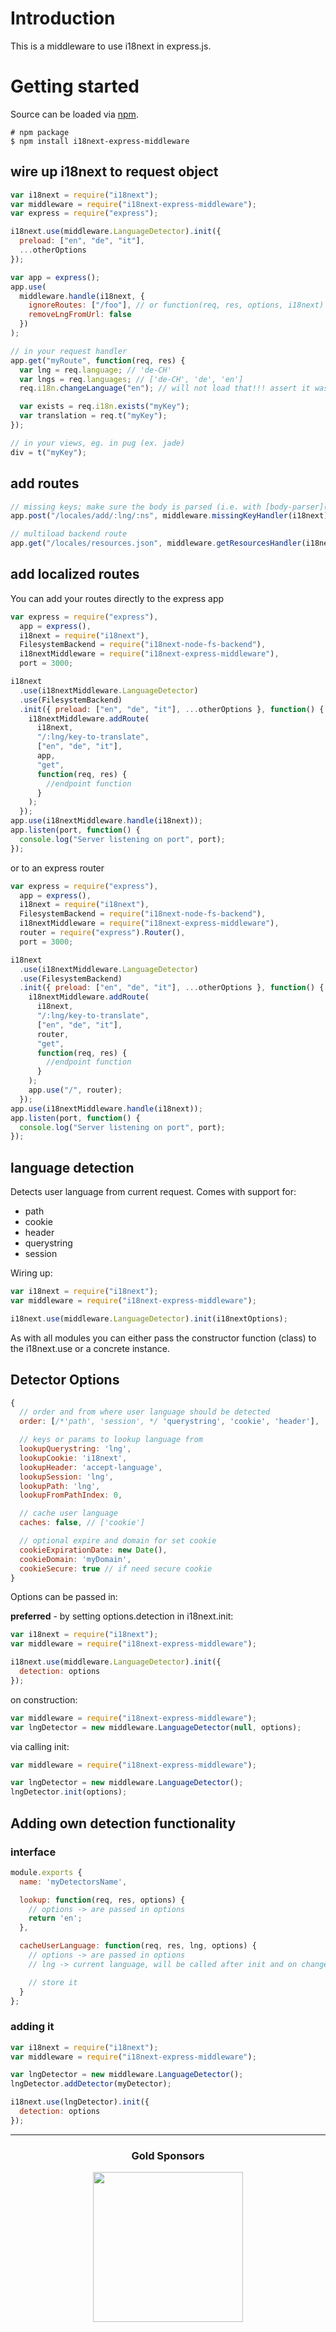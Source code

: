 # Introduction

This is a middleware to use i18next in express.js.

# Getting started

Source can be loaded via [npm](https://www.npmjs.com/package/i18next-express-middleware).

```
# npm package
$ npm install i18next-express-middleware
```

## wire up i18next to request object

```js
var i18next = require("i18next");
var middleware = require("i18next-express-middleware");
var express = require("express");

i18next.use(middleware.LanguageDetector).init({
  preload: ["en", "de", "it"],
  ...otherOptions
});

var app = express();
app.use(
  middleware.handle(i18next, {
    ignoreRoutes: ["/foo"], // or function(req, res, options, i18next) { /* return true to ignore */ }
    removeLngFromUrl: false
  })
);

// in your request handler
app.get("myRoute", function(req, res) {
  var lng = req.language; // 'de-CH'
  var lngs = req.languages; // ['de-CH', 'de', 'en']
  req.i18n.changeLanguage("en"); // will not load that!!! assert it was preloaded

  var exists = req.i18n.exists("myKey");
  var translation = req.t("myKey");
});

// in your views, eg. in pug (ex. jade)
div = t("myKey");
```

## add routes

```js
// missing keys; make sure the body is parsed (i.e. with [body-parser](https://github.com/expressjs/body-parser#bodyparserjsonoptions))
app.post("/locales/add/:lng/:ns", middleware.missingKeyHandler(i18next));

// multiload backend route
app.get("/locales/resources.json", middleware.getResourcesHandler(i18next));
```

## add localized routes

You can add your routes directly to the express app

```js
var express = require("express"),
  app = express(),
  i18next = require("i18next"),
  FilesystemBackend = require("i18next-node-fs-backend"),
  i18nextMiddleware = require("i18next-express-middleware"),
  port = 3000;

i18next
  .use(i18nextMiddleware.LanguageDetector)
  .use(FilesystemBackend)
  .init({ preload: ["en", "de", "it"], ...otherOptions }, function() {
    i18nextMiddleware.addRoute(
      i18next,
      "/:lng/key-to-translate",
      ["en", "de", "it"],
      app,
      "get",
      function(req, res) {
        //endpoint function
      }
    );
  });
app.use(i18nextMiddleware.handle(i18next));
app.listen(port, function() {
  console.log("Server listening on port", port);
});
```

or to an express router

```js
var express = require("express"),
  app = express(),
  i18next = require("i18next"),
  FilesystemBackend = require("i18next-node-fs-backend"),
  i18nextMiddleware = require("i18next-express-middleware"),
  router = require("express").Router(),
  port = 3000;

i18next
  .use(i18nextMiddleware.LanguageDetector)
  .use(FilesystemBackend)
  .init({ preload: ["en", "de", "it"], ...otherOptions }, function() {
    i18nextMiddleware.addRoute(
      i18next,
      "/:lng/key-to-translate",
      ["en", "de", "it"],
      router,
      "get",
      function(req, res) {
        //endpoint function
      }
    );
    app.use("/", router);
  });
app.use(i18nextMiddleware.handle(i18next));
app.listen(port, function() {
  console.log("Server listening on port", port);
});
```

## language detection

Detects user language from current request. Comes with support for:

- path
- cookie
- header
- querystring
- session

Wiring up:

```js
var i18next = require("i18next");
var middleware = require("i18next-express-middleware");

i18next.use(middleware.LanguageDetector).init(i18nextOptions);
```

As with all modules you can either pass the constructor function (class) to the i18next.use or a concrete instance.

## Detector Options

```js
{
  // order and from where user language should be detected
  order: [/*'path', 'session', */ 'querystring', 'cookie', 'header'],

  // keys or params to lookup language from
  lookupQuerystring: 'lng',
  lookupCookie: 'i18next',
  lookupHeader: 'accept-language',
  lookupSession: 'lng',
  lookupPath: 'lng',
  lookupFromPathIndex: 0,

  // cache user language
  caches: false, // ['cookie']

  // optional expire and domain for set cookie
  cookieExpirationDate: new Date(),
  cookieDomain: 'myDomain',
  cookieSecure: true // if need secure cookie
}
```

Options can be passed in:

**preferred** - by setting options.detection in i18next.init:

```js
var i18next = require("i18next");
var middleware = require("i18next-express-middleware");

i18next.use(middleware.LanguageDetector).init({
  detection: options
});
```

on construction:

```js
var middleware = require("i18next-express-middleware");
var lngDetector = new middleware.LanguageDetector(null, options);
```

via calling init:

```js
var middleware = require("i18next-express-middleware");

var lngDetector = new middleware.LanguageDetector();
lngDetector.init(options);
```

## Adding own detection functionality

### interface

```js
module.exports {
  name: 'myDetectorsName',

  lookup: function(req, res, options) {
    // options -> are passed in options
    return 'en';
  },

  cacheUserLanguage: function(req, res, lng, options) {
    // options -> are passed in options
    // lng -> current language, will be called after init and on changeLanguage

    // store it
  }
};
```

### adding it

```js
var i18next = require("i18next");
var middleware = require("i18next-express-middleware");

var lngDetector = new middleware.LanguageDetector();
lngDetector.addDetector(myDetector);

i18next.use(lngDetector).init({
  detection: options
});
```

---

<h3 align="center">Gold Sponsors</h3>

<p align="center">
  <a href="https://locize.com/" target="_blank">
    <img src="https://raw.githubusercontent.com/i18next/i18next/master/assets/locize_sponsor_240.gif" width="240px">
  </a>
</p>
